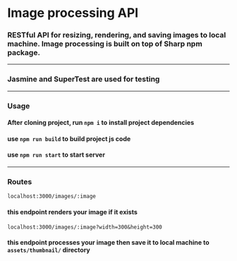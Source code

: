 # Image processing API

### RESTful API for resizing, rendering, and saving images to local machine. Image processing is built on top of Sharp npm package.

<hr>

### Jasmine and SuperTest are used for testing

<hr>

### Usage

#### After cloning project, run `npm i` to install project dependencies
#### use `npm run build` to build project js code
#### use `npm run start` to start server

<hr>

### Routes

`localhost:3000/images/:image`
#### this endpoint renders your image if it exists

`localhost:3000/images/:image?width=300&height=300`

#### this endpoint processes your image then save it to local machine to `assets/thumbnail/` directory
